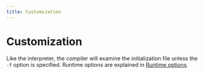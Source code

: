 ```yaml
---
title: Customization
---
```


# Customization

Like the interpreter, the compiler will examine the initialization file unless
the `-f` option is specified. Runtime options are explained in [Runtime
options](/manual/runtime_options).
